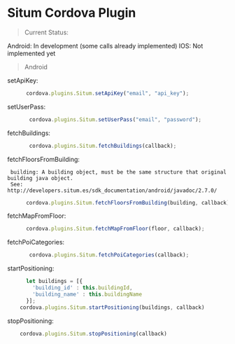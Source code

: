Situm Cordova Plugin
======

> Current Status:

Android: In development (some calls already implemented)
IOS: Not implemented yet


> Android

setApiKey:

```javascript
      cordova.plugins.Situm.setApiKey("email", "api_key");
```

setUserPass:

```javascript
       cordova.plugins.Situm.setUserPass("email", "password");
```

fetchBuildings:

```javascript
       cordova.plugins.Situm.fetchBuildings(callback);
```

fetchFloorsFromBuilding:

     building: A building object, must be the same structure that original building java object.
     See: http://developers.situm.es/sdk_documentation/android/javadoc/2.7.0/

```javascript
      cordova.plugins.Situm.fetchFloorsFromBuilding(building, callback);
```

fetchMapFromFloor:

```javascript
      cordova.plugins.Situm.fetchMapFromFloor(floor, callback);
```

fetchPoiCategories:

```javascript
       cordova.plugins.Situm.fetchPoiCategories(callback);
```

startPositioning:

```javascript
      let buildings = [{
        'building_id' : this.buildingId,
        'building_name' : this.buildingName
      }];
    cordova.plugins.Situm.startPositioning(buildings, callback)
```
stopPositioning:

```javascript
    cordova.plugins.Situm.stopPositioning(callback)
```
